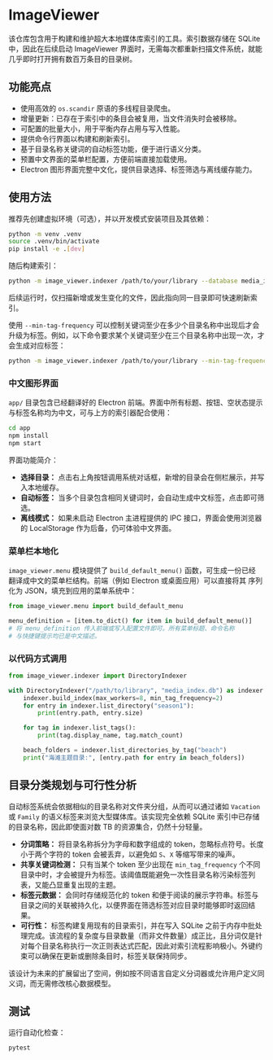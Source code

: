 # ImageViewer

该仓库包含用于构建和维护超大本地媒体库索引的工具。索引数据存储在 SQLite 中，因此在后续启动 ImageViewer 界面时，无需每次都重新扫描文件系统，就能几乎即时打开拥有数百万条目的目录树。

## 功能亮点

- 使用高效的 `os.scandir` 原语的多线程目录爬虫。
- 增量更新：已存在于索引中的条目会被复用，当文件消失时会被移除。
- 可配置的批量大小，用于平衡内存占用与写入性能。
- 提供命令行界面以构建和刷新索引。
- 基于目录名称关键词的自动标签功能，便于进行语义分类。
- 预置中文界面的菜单栏配置，方便前端直接加载使用。
- Electron 图形界面完整中文化，提供目录选择、标签筛选与离线缓存能力。

## 使用方法

推荐先创建虚拟环境（可选），并以开发模式安装项目及其依赖：

```bash
python -m venv .venv
source .venv/bin/activate
pip install -e .[dev]
```

随后构建索引：

```bash
python -m image_viewer.indexer /path/to/your/library --database media_index.db --workers 8
```

后续运行时，仅扫描新增或发生变化的文件，因此指向同一目录即可快速刷新索引。

使用 `--min-tag-frequency` 可以控制关键词至少在多少个目录名称中出现后才会升级为标签。例如，以下命令要求某个关键词至少在三个目录名称中出现一次，才会生成对应标签：

```bash
python -m image_viewer.indexer /path/to/your/library --min-tag-frequency 3
```

### 中文图形界面

`app/` 目录包含已经翻译好的 Electron 前端。界面中所有标题、按钮、空状态提示与标签名称均为中文，可与上方的索引器配合使用：

```bash
cd app
npm install
npm start
```

界面功能简介：

- **选择目录：** 点击右上角按钮调用系统对话框，新增的目录会在侧栏展示，并写入本地缓存。
- **自动标签：** 当多个目录包含相同关键词时，会自动生成中文标签，点击即可筛选。
- **离线模式：** 如果未启动 Electron 主进程提供的 IPC 接口，界面会使用浏览器的 LocalStorage 作为后备，仍可体验中文界面。

### 菜单栏本地化

`image_viewer.menu` 模块提供了 `build_default_menu()` 函数，可生成一份已经
翻译成中文的菜单栏结构。前端（例如 Electron 或桌面应用）可以直接将其
序列化为 JSON，填充到应用的菜单系统中：

```python
from image_viewer.menu import build_default_menu

menu_definition = [item.to_dict() for item in build_default_menu()]
# 将 menu_definition 传入前端或写入配置文件即可。所有菜单标题、命令名称
# 与快捷键提示均已是中文描述。
```

### 以代码方式调用

```python
from image_viewer.indexer import DirectoryIndexer

with DirectoryIndexer("/path/to/library", "media_index.db") as indexer:
    indexer.build_index(max_workers=8, min_tag_frequency=2)
    for entry in indexer.list_directory("season1"):
        print(entry.path, entry.size)

    for tag in indexer.list_tags():
        print(tag.display_name, tag.match_count)

    beach_folders = indexer.list_directories_by_tag("beach")
    print("海滩主题目录:", [entry.path for entry in beach_folders])
```

## 目录分类规划与可行性分析

自动标签系统会依据相似的目录名称对文件夹分组，从而可以通过诸如 `Vacation` 或 `Family` 的语义标签来浏览大型媒体库。该实现完全依赖 SQLite 索引中已存储的目录名称，因此即使面对数 TB 的资源集合，仍然十分轻量。

- **分词策略：** 将目录名称拆分为字母和数字组成的 token，忽略标点符号。长度小于两个字符的 token 会被丢弃，以避免如 `S`、`X` 等缩写带来的噪声。
- **共享关键词检测：** 只有当某个 token 至少出现在 `min_tag_frequency` 个不同目录中时，才会被提升为标签。该阈值既能避免一次性目录名称污染标签列表，又能凸显重复出现的主题。
- **标签元数据：** 会同时存储规范化的 token 和便于阅读的展示字符串。标签与目录之间的关联被持久化，以便界面在筛选标签对应目录时能够即时返回结果。
- **可行性：** 标签构建复用现有的目录索引，并在写入 SQLite 之前于内存中批处理完成。该流程的复杂度与目录数量（而非文件数量）成正比，且分词仅是针对每个目录名称执行一次正则表达式匹配，因此对索引流程影响极小。外键约束可以确保在更新或删除条目时，标签关联保持同步。

该设计为未来的扩展留出了空间，例如按不同语言自定义分词器或允许用户定义同义词，而无需修改核心数据模型。

## 测试

运行自动化检查：

```bash
pytest
```
